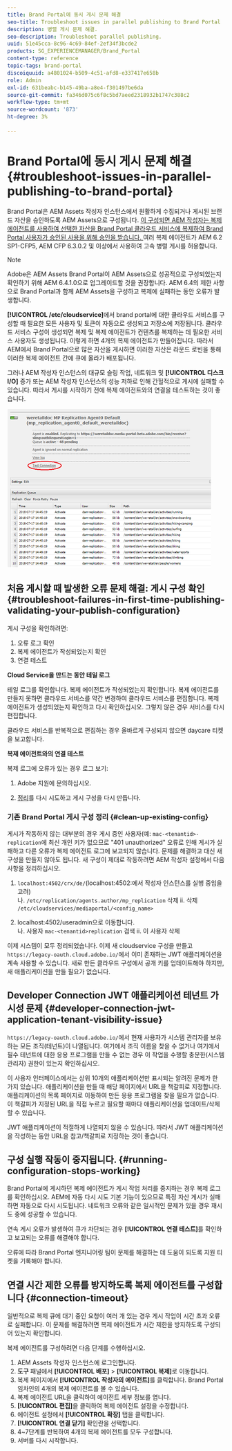```yaml
---
title: Brand Portal에 동시 게시 문제 해결
seo-title: Troubleshoot issues in parallel publishing to Brand Portal
description: 병렬 게시 문제 해결.
seo-description: Troubleshoot parallel publishing.
uuid: 51e45cca-8c96-4c69-84ef-2ef34f3bcde2
products: SG_EXPERIENCEMANAGER/Brand_Portal
content-type: reference
topic-tags: brand-portal
discoiquuid: a4801024-b509-4c51-afd8-e337417e658b
role: Admin
exl-id: 631beabc-b145-49ba-a8e4-f301497be6da
source-git-commit: fa346d075c6f8c5bd7aeed2318932b1747c388c2
workflow-type: tm+mt
source-wordcount: '873'
ht-degree: 3%

---
```


# Brand Portal에 동시 게시 문제 해결 {#troubleshoot-issues-in-parallel-publishing-to-brand-portal}

Brand Portal은 AEM Assets 작성자 인스턴스에서 원활하게 수집되거나 게시된 브랜드 자산을 승인하도록 AEM Assets으로 구성됩니다. [이 구성되면 AEM 작성자는 복제 에이전트를 사용하여 선택한 자산을 Brand Portal 클라우드 서비스에 복제하여 Brand Portal 사용자가 승인된 사용을 위해 승인을 받습니다. ](../using/configure-aem-assets-with-brand-portal.md) 여러 복제 에이전트가 AEM 6.2 SP1-CFP5, AEM CFP 6.3.0.2 및 이상에서 사용하여 고속 병렬 게시를 허용합니다.

>[!NOTE]
>
>Adobe은 AEM Assets Brand Portal이 AEM Assets으로 성공적으로 구성되었는지 확인하기 위해 AEM 6.4.1.0으로 업그레이드할 것을 권장합니다. AEM 6.4의 제한 사항으로 Brand Portal과 함께 AEM Assets을 구성하고 복제에 실패하는 동안 오류가 발생합니다.

**[!UICONTROL /etc/cloudservice]**&#x200B;에서 brand portal에 대한 클라우드 서비스를 구성할 때 필요한 모든 사용자 및 토큰이 자동으로 생성되고 저장소에 저장됩니다. 클라우드 서비스 구성이 생성되면 복제 및 복제 에이전트가 컨텐츠를 복제하는 데 필요한 서비스 사용자도 생성됩니다. 이렇게 하면 4개의 복제 에이전트가 만들어집니다. 따라서 AEM에서 Brand Portal으로 많은 자산을 게시하면 이러한 자산은 라운드 로빈을 통해 이러한 복제 에이전트 간에 큐에 올라가 배포됩니다.

그러나 AEM 작성자 인스턴스의 대규모 슬링 작업, 네트워크 및 **[!UICONTROL 디스크 I/O]** 증가 또는 AEM 작성자 인스턴스의 성능 저하로 인해 간헐적으로 게시에 실패할 수 있습니다. 따라서 게시를 시작하기 전에 복제 에이전트와의 연결을 테스트하는 것이 좋습니다.

![](assets/test-connection.png)

## 처음 게시할 때 발생한 오류 문제 해결: 게시 구성 확인 {#troubleshoot-failures-in-first-time-publishing-validating-your-publish-configuration}

게시 구성을 확인하려면:

1. 오류 로그 확인
1. 복제 에이전트가 작성되었는지 확인
1. 연결 테스트

**Cloud Service을 만드는 동안 테일 로그**

테일 로그를 확인합니다. 복제 에이전트가 작성되었는지 확인합니다. 복제 에이전트를 만들지 못하면 클라우드 서비스를 약간 변경하여 클라우드 서비스를 편집합니다. 복제 에이전트가 생성되었는지 확인하고 다시 확인하십시오. 그렇지 않은 경우 서비스를 다시 편집합니다.

클라우드 서비스를 반복적으로 편집하는 경우 올바르게 구성되지 않으면 daycare 티켓을 보고합니다.

**복제 에이전트와의 연결 테스트**

복제 로그에 오류가 있는 경우 로그 보기:

1. Adobe 지원에 문의하십시오.

1. [정리](../using/troubleshoot-parallel-publishing.md#clean-up-existing-config)를 다시 시도하고 게시 구성을 다시 만듭니다.

<!--
Comment Type: remark
Last Modified By: Mini Gulati (mgulati)
Last Modified Date: 2018-06-21T22:56:21.256-0400
<p>?? check and compare public key. At times public key is different</p>
<p>?? another thing to check in /useradmin</p>
-->

### 기존 Brand Portal 게시 구성 정리 {#clean-up-existing-config}

게시가 작동하지 않는 대부분의 경우 게시 중인 사용자(예: `mac-<tenantid>-replication`에 최신 개인 키가 없으므로 &quot;401 unauthorized&quot; 오류로 인해 게시가 실패하고 다른 오류가 복제 에이전트 로그에 보고되지 않습니다. 문제를 해결하고 대신 새 구성을 만들지 않아도 됩니다. 새 구성이 제대로 작동하려면 AEM 작성자 설정에서 다음 사항을 정리하십시오.

1. `localhost:4502/crx/de/`(localhost:4502:에서 작성자 인스턴스를 실행 중임을 고려)\
   나. `/etc/replication/agents.author/mp_replication` 삭제
ii. 삭제 
`/etc/cloudservices/mediaportal/<config_name>`

1. localhost:4502/useradmin으로 이동합니다.\
   나. 사용자 `mac-<tenantid>replication` 검색
ii. 이 사용자 삭제

이제 시스템이 모두 정리되었습니다. 이제 새 cloudservice 구성을 만들고 `https://legacy-oauth.cloud.adobe.io/`에서 이미 존재하는 JWT 애플리케이션을 계속 사용할 수 있습니다. 새로 만든 클라우드 구성에서 공개 키를 업데이트해야 하지만, 새 애플리케이션을 만들 필요가 없습니다.

## Developer Connection JWT 애플리케이션 테넌트 가시성 문제 {#developer-connection-jwt-application-tenant-visibility-issue}

`https://legacy-oauth.cloud.adobe.io/`에서 현재 사용자가 시스템 관리자를 보유하는 모든 조직(테넌트)이 나열됩니다. 여기에서 조직 이름을 찾을 수 없거나 여기에서 필수 테넌트에 대한 응용 프로그램을 만들 수 없는 경우 이 작업을 수행할 충분한(시스템 관리자) 권한이 있는지 확인하십시오.

이 사용자 인터페이스에서는 상위 10개의 애플리케이션만 표시되는 알려진 문제가 한 가지 있습니다. 애플리케이션을 만들 때 해당 페이지에서 URL을 책갈피로 지정합니다. 애플리케이션의 목록 페이지로 이동하여 만든 응용 프로그램을 찾을 필요가 없습니다. 이 책갈피가 지정된 URL을 직접 누르고 필요할 때마다 애플리케이션을 업데이트/삭제할 수 있습니다.

JWT 애플리케이션이 적절하게 나열되지 않을 수 있습니다. 따라서 JWT 애플리케이션을 작성하는 동안 URL을 참고/책갈피로 지정하는 것이 좋습니다.

## 구성 실행 작동이 중지됩니다. {#running-configuration-stops-working}

<!--
Comment Type: draft

<p>If the running configuration stops working, either of the following two possibilities
<g class="gr_ gr_15 gr-alert gr_gramm gr_inline_cards gr_run_anim Grammar multiReplace" data-gr-id="15" id="15" style="font-size: 12px;">
are
</g> there:</p>
<p>1.
<g class="gr_ gr_14 gr-alert gr_gramm gr_inline_cards gr_run_anim Grammar only-ins doubleReplace replaceWithoutSep" data-gr-id="14" id="14">
Connection
</g> has failed, or</p>
<p>2. Publish has failed with permission to dam-replication-service denied, while connection has passed </p>
<p>If the connection has failed [1], the
<g class="gr_ gr_10 gr-alert gr_spell gr_inline_cards gr_run_anim ContextualSpelling ins-del multiReplace" data-gr-id="10" id="10">
fail safe
</g> way to fix it is to <a href="../using/troubleshoot-parallel-publishing.md#main-pars-header-1664955658">clean up</a> the existing Brand Portal publish configuration and recreate a publish configuration. </p>
<p>However, if the
<g class="gr_ gr_18 gr-alert gr_spell gr_inline_cards gr_run_anim ContextualSpelling" data-gr-id="18" id="18">
publish
</g> has failed with
<g class="gr_ gr_16 gr-alert gr_gramm gr_inline_cards gr_run_anim Grammar only-ins doubleReplace replaceWithoutSep" data-gr-id="16" id="16">
permission
</g> denied to dam-replication-service, raise a support ticket.</p>
-->

Brand Portal에 게시하던 복제 에이전트가 게시 작업 처리를 중지하는 경우 복제 로그를 확인하십시오. AEM에 자동 다시 시도 기본 기능이 있으므로 특정 자산 게시가 실패하면 자동으로 다시 시도됩니다. 네트워크 오류와 같은 일시적인 문제가 있을 경우 재시도 중에 성공할 수 있습니다.

연속 게시 오류가 발생하여 큐가 차단되는 경우 **[!UICONTROL 연결 테스트]**&#x200B;를 확인하고 보고되는 오류를 해결해야 합니다.

오류에 따라 Brand Portal 엔지니어링 팀이 문제를 해결하는 데 도움이 되도록 지원 티켓을 기록해야 합니다.


## 연결 시간 제한 오류를 방지하도록 복제 에이전트를 구성합니다 {#connection-timeout}

일반적으로 복제 큐에 대기 중인 요청이 여러 개 있는 경우 게시 작업이 시간 초과 오류로 실패합니다. 이 문제를 해결하려면 복제 에이전트가 시간 제한을 방지하도록 구성되어 있는지 확인합니다.

복제 에이전트를 구성하려면 다음 단계를 수행하십시오.

1. AEM Assets 작성자 인스턴스에 로그인합니다.
1. **도구** 패널에서 **[!UICONTROL 배포]** > **[!UICONTROL 복제]**&#x200B;로 이동합니다.
1. 복제 페이지에서 **[!UICONTROL 작성자의 에이전트]**&#x200B;를 클릭합니다. Brand Portal 임차인의 4개의 복제 에이전트를 볼 수 있습니다.
1. 복제 에이전트 URL을 클릭하여 에이전트 세부 정보를 엽니다.
1. **[!UICONTROL 편집]**&#x200B;을 클릭하여 복제 에이전트 설정을 수정합니다.
1. 에이전트 설정에서 **[!UICONTROL 확장]** 탭을 클릭합니다.
1. **[!UICONTROL 연결 닫기]** 확인란을 선택합니다.
1. 4~7단계를 반복하여 4개의 복제 에이전트를 모두 구성합니다.
1. 서버를 다시 시작합니다.
